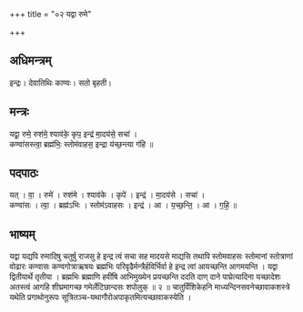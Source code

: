 +++
title = "०२ यद्वा रुमे"

+++
## अधिमन्त्रम्
इन्द्रः। देवातिथिः काण्वः। सतो बृहती।

## मन्त्रः
यद्वा॒ रुमे॒ रुश॑मे॒ श्याव॑के॒ कृप॒ इन्द्र॑ मा॒दय॑से॒ सचा॑ ।  
कण्वा॑सस्त्वा॒ ब्रह्म॑भिः॒ स्तोम॑वाहस॒ इन्द्रा य॑च्छ॒न्त्या ग॑हि ॥

## पदपाठः
यत् । वा॒ । रुमे॑ । रुश॑मे । श्याव॑के । कृपे॑ । इन्द्र॑ । मा॒दय॑से । सचा॑ ।  
कण्वा॑सः । त्वा॒ । ब्रह्म॑ऽभिः । स्तोम॑ऽवाहसः । इन्द्र॑ । आ । य॒च्छ॒न्ति॒ । आ । ग॒हि॒ ॥

## भाष्यम्
यद्वा यद्यपि रुमादिषु चतुर्षु राजसु हे इन्द्र त्वं सचा सह मादयसे माद्यसि तथापि स्तोमवाहसः स्तोमानां स्तोत्राणां वोढारः कण्वासः कण्वगोत्राऋषयः ब्रह्मभिः परिवृढैर्मन्त्रैर्हविर्भिर्वा हे इन्द्र त्वां आयच्छन्ति आगमयन्ति । यद्वा द्वितीयार्थे तृतीया । ब्रह्मभिः ब्रह्माणि हवींषि आभिमुख्येन प्रयच्छन्ति ददति दाण् दाने पाघ्रेत्यादिना यच्छादेशः अतस्त्वं आगहि शीघ्रमागच्छ गमेर्लेटिछान्दसः शपोलुक् ॥ २ ॥ चातुर्विंशिकेहनि माध्यन्दिनसवनेच्छावाकशस्त्रे यथेति प्रगाथोनुरूपः सूत्रितञ्च-यथागौरोअपाकृतमित्यच्छावाकस्येति ।